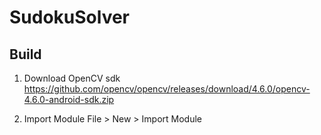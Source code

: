 # SudokuSolver

## Build

1. Download OpenCV sdk
https://github.com/opencv/opencv/releases/download/4.6.0/opencv-4.6.0-android-sdk.zip
   
2. Import Module
File > New > Import Module